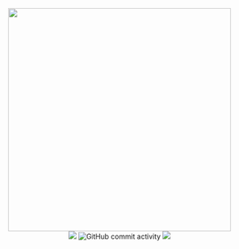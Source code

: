 <div align="center">
	<img width="450" src="https://techeliteindia.in/img/companies/leetcode.png">
</div>
<div align="center">
	<img src="https://img.shields.io/badge/language-Python%20%7C%20Java%20%7C%20SQL-blue?color=yellow&style=for-the-badge">
	<img alt="GitHub commit activity" src="https://img.shields.io/github/commit-activity/m/rawat9/leetcode?color=black&style=for-the-badge">
	<a href="https://leetcode.com/anuragsrawat/"><img src="https://img.shields.io/badge/Profile-000000?style=for-the-badge&logo=LeetCode&logoColor=#d16c06">
	</a>
</div>
